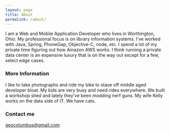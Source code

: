 ```yaml
---
layout: page
title: About
permalink: /about/
---
```


I am a Web and Mobile Application Developer who lives in Worthington, Ohio. My professional focus is on library information systems. I've worked with Java, Spring, PhoneGap, Objective-C, node, etc. I spend a lot of my private time figuring out how Amazon AWS works. I think running a private data center is an expensive luxury that is on the way out except for a few, select edge cases.

### More Information

I like to take photographs and ride my bike to stave off middle aged developer bloat. My kids are very busy and need rides everywhere. We built a workshop shed and lately they've been modding nerf guns. My wife Kelly works on the data side of IT. We have cats.

### Contact me

[geocolumbus@gmail.com](mailto:geocolumbus@gmail.com)